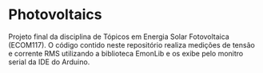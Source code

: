 # Photovoltaics

Projeto final da disciplina de Tópicos em Energia Solar Fotovoltaica (ECOM117).  O código contido neste repositório realiza medições de tensão e corrente RMS utilizando a biblioteca EmonLib e os exibe pelo monitro serial da IDE do Arduino. 
